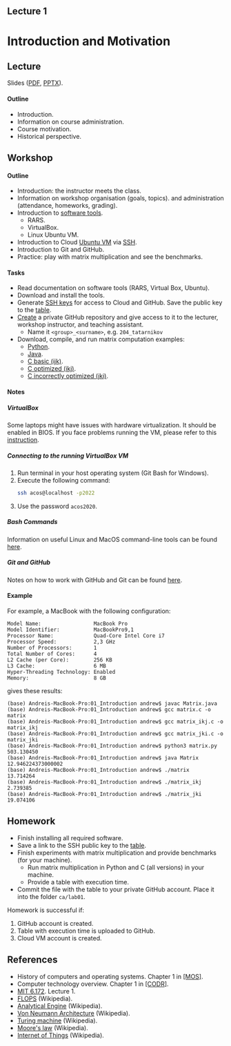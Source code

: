 Lecture 1
---

# Introduction and Motivation

## Lecture

Slides ([PDF](CA_Lecture_01.pdf), [PPTX](CA_Lecture_01.pptx)).

#### Outline

* Introduction.
* Information on course administration.
* Course motivation.
* Historical perspective.

## Workshop

#### Outline

* Introduction: the instructor meets the class.
* Information on workshop organisation (goals, topics).
  and administration (attendance, homeworks, grading).
* Introduction to [software tools](../../software.md).
   * RARS.
   * VirtualBox. 
   * Linux Ubuntu VM.
* Introduction to Cloud [Ubuntu VM](../../software/cloud_ssh.md) via [SSH](https://en.wikipedia.org/wiki/Secure_Shell).
* Introduction to Git and GitHub.
* Practice: play with matrix multiplication and see the benchmarks.

#### Tasks

* Read documentation on software tools (RARS, Virtual Box, Ubuntu).
* Download and install the tools.
* Generate [SSH keys](../../software/cloud_ssh.md) for access to Cloud and GitHub.
  Save the public key to the [table](
  https://docs.google.com/spreadsheets/d/1AcuDJwfho_MzBqayo9dhVKe1iqPnUcMEjUkB1mVog60/edit?usp=sharing).
* [Create](git.md) a private GitHub repository and give access to it to the lecturer,
  workshop instructor, and teaching assistant.
   * Name it `<group>_<surname>`, e.g. `204_tatarnikov` 
* Download, compile, and run matrix computation examples:
   * [Python](
     https://github.com/andrewt0301/hse-acos-course/blob/master/docs/part1ca/01_Introduction/matrix.py).
   * [Java](
     https://github.com/andrewt0301/hse-acos-course/blob/master/docs/part1ca/01_Introduction/Matrix.java).
   * [C basic (ijk)](
     https://github.com/andrewt0301/hse-acos-course/blob/master/docs/part1ca/01_Introduction/matrix.c).
   * [C optimized (ikj)](
     https://github.com/andrewt0301/hse-acos-course/blob/master/docs/part1ca/01_Introduction/matrix_ikj.c).
   * [C incorrectly optimized (jki)](
     https://github.com/andrewt0301/hse-acos-course/blob/master/docs/part1ca/01_Introduction/matrix_jki.c).

#### Notes

##### VirtualBox

Some laptops might have issues with hardware virtualization.
It should be enabled in BIOS.
If you face problems running the VM, please refer to this [instruction]( 
https://bce.berkeley.edu/enabling-virtualization-in-your-pc-bios.html).

##### Connecting to the running VirtualBox VM

1. Run terminal in your host operating system (Git Bash for Windows).
1. Execute the following command:
   ```bash
   ssh acos@localhost -p2022
   ```
1. Use the password `acos2020`.

##### Bash Commands

Information on useful Linux and MacOS command-line tools can be found [here](bash.md).

##### Git and GitHub

Notes on how to work with GitHub and Git can be found [here](git.md). 

#### Example

For example, a MacBook with the following configuration:

```
Model Name:                 MacBook Pro
Model Identifier:           MacBookPro9,1
Processor Name:             Quad-Core Intel Core i7
Processor Speed:            2,3 GHz
Number of Processors:       1
Total Number of Cores:      4
L2 Cache (per Core):        256 KB
L3 Cache:                   6 MB
Hyper-Threading Technology: Enabled
Memory:                     8 GB
```
gives these results:

```
(base) Andreis-MacBook-Pro:01_Introduction andrew$ javac Matrix.java
(base) Andreis-MacBook-Pro:01_Introduction andrew$ gcc matrix.c -o matrix
(base) Andreis-MacBook-Pro:01_Introduction andrew$ gcc matrix_ikj.c -o matrix_ikj
(base) Andreis-MacBook-Pro:01_Introduction andrew$ gcc matrix_jki.c -o matrix_jki
(base) Andreis-MacBook-Pro:01_Introduction andrew$ python3 matrix.py
503.130450
(base) Andreis-MacBook-Pro:01_Introduction andrew$ java Matrix
12.946224373000002
(base) Andreis-MacBook-Pro:01_Introduction andrew$ ./matrix
13.714264
(base) Andreis-MacBook-Pro:01_Introduction andrew$ ./matrix_ikj 
2.739385
(base) Andreis-MacBook-Pro:01_Introduction andrew$ ./matrix_jki 
19.074106
```

## Homework

* Finish installing all required software.
* Save a link to the SSH public key to the [table](
  https://docs.google.com/spreadsheets/d/1AcuDJwfho_MzBqayo9dhVKe1iqPnUcMEjUkB1mVog60/edit?usp=sharing). 
* Finish experiments with matrix multiplication and provide benchmarks (for your machine).
   * Run matrix multiplication in Python and C (all versions) in your machine.
   * Provide a table with execution time.
* Commit the file with the table to your private GitHub account. Place it into the folder `ca/lab01`.

Homework is successful if:

1. GitHub account is created.
2. Table with execution time is uploaded to GitHub.
3. Cloud VM account is created.

## References

* History of computers and operating systems. Chapter 1 in [[MOS]](../../books.md).
* Computer technology overview. Chapter 1 in [[CODR]](../../books.md).
* [MIT 6.172](
  https://ocw.mit.edu/courses/electrical-engineering-and-computer-science/6-172-performance-engineering-of-software-systems-fall-2018).
  Lecture 1.
* [FLOPS](https://en.wikipedia.org/wiki/FLOPS) (Wikipedia).
* [Analytical Engine](https://en.wikipedia.org/wiki/Analytical_Engine) (Wikipedia).
* [Von Neumann Architecture](https://en.wikipedia.org/wiki/Von_Neumann_architecture) (Wikipedia).
* [Turing machine](https://en.wikipedia.org/wiki/Turing_machine) (Wikipedia).
* [Moore's law](https://en.wikipedia.org/wiki/Moore%27s_law) (Wikipedia).
* [Internet of Things](https://en.wikipedia.org/wiki/Internet_of_things) (Wikipedia).
